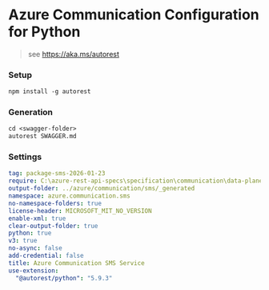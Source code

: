 # Azure Communication Configuration for Python

> see https://aka.ms/autorest

### Setup
```ps
npm install -g autorest
```

### Generation
```ps
cd <swagger-folder>
autorest SWAGGER.md
```

### Settings
``` yaml
tag: package-sms-2026-01-23
require: C:\azure-rest-api-specs\specification\communication\data-plane\Sms\readme.md
output-folder: ../azure/communication/sms/_generated
namespace: azure.communication.sms
no-namespace-folders: true
license-header: MICROSOFT_MIT_NO_VERSION
enable-xml: true
clear-output-folder: true
python: true
v3: true
no-async: false
add-credential: false
title: Azure Communication SMS Service
use-extension:
  "@autorest/python": "5.9.3"
```